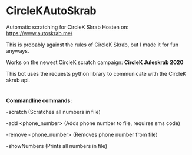 # CircleKAutoSkrab
Automatic scratching for CircleK Skrab
Hosten on: https://www.autoskrab.me/

This is probably against the rules of CircleK Skrab, but I made it for fun anyways.

Works on the newest CircleK scratch campaign: **CircleK Juleskrab 2020**

This bot uses the requests python library to communicate with the CircleK skrab api.

#

**Commandline commands:**

-scratch (Scratches all numbers in file)

-add <phone_number> (Adds phone number to file, requires sms code)

-remove <phone_number> (Removes phone number from file)

-showNumbers (Prints all numbers in file)

